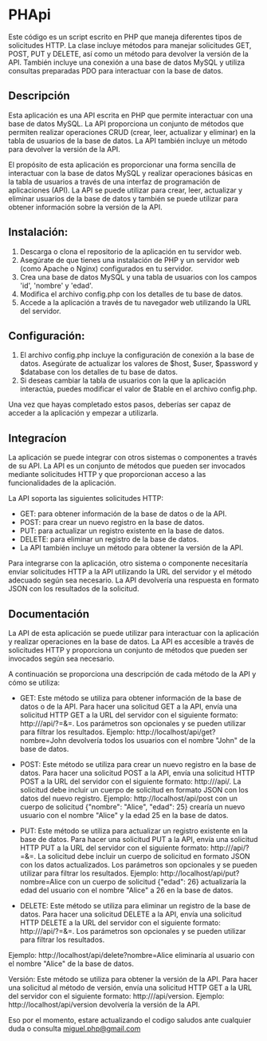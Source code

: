 # PHApi
Este código es un script escrito en PHP que maneja diferentes tipos de solicitudes HTTP. La clase incluye métodos para manejar solicitudes GET, POST, PUT y DELETE, así como un método para devolver la versión de la API. También incluye una conexión a una base de datos MySQL y utiliza consultas preparadas PDO para interactuar con la base de datos.

## Descripción
Esta aplicación es una API escrita en PHP que permite interactuar con una base de datos MySQL. La API proporciona un conjunto de métodos que permiten realizar operaciones CRUD (crear, leer, actualizar y eliminar) en la tabla de usuarios de la base de datos. La API también incluye un método para devolver la versión de la API.

El propósito de esta aplicación es proporcionar una forma sencilla de interactuar con la base de datos MySQL y realizar operaciones básicas en la tabla de usuarios a través de una interfaz de programación de aplicaciones (API). La API se puede utilizar para crear, leer, actualizar y eliminar usuarios de la base de datos y también se puede utilizar para obtener información sobre la versión de la API.

## Instalación:

  1. Descarga o clona el repositorio de la aplicación en tu servidor web.
  2. Asegúrate de que tienes una instalación de PHP y un servidor web (como Apache o Nginx) configurados en tu servidor.
  3. Crea una base de datos MySQL y una tabla de usuarios con los campos 'id', 'nombre' y 'edad'.
  4. Modifica el archivo config.php con los detalles de tu base de datos.
  5. Accede a la aplicación a través de tu navegador web utilizando la URL del servidor.

## Configuración:

  1. El archivo config.php incluye la configuración de conexión a la base de datos. Asegúrate de actualizar los valores de $host, $user, $password y $database con los detalles de tu base de datos.
  2. Si deseas cambiar la tabla de usuarios con la que la aplicación interactúa, puedes modificar el valor de $table en el archivo config.php.

Una vez que hayas completado estos pasos, deberías ser capaz de acceder a la aplicación y empezar a utilizarla.

## Integracíon

La aplicación se puede integrar con otros sistemas o componentes a través de su API. La API es un conjunto de métodos que pueden ser invocados mediante solicitudes HTTP y que proporcionan acceso a las funcionalidades de la aplicación.

La API soporta las siguientes solicitudes HTTP:

  - GET: para obtener información de la base de datos o de la API.
  - POST: para crear un nuevo registro en la base de datos.
  - PUT: para actualizar un registro existente en la base de datos.
  - DELETE: para eliminar un registro de la base de datos.
  - La API también incluye un método para obtener la versión de la API.

Para integrarse con la aplicación, otro sistema o componente necesitaría enviar solicitudes HTTP a la API utilizando la URL del servidor y el método adecuado según sea necesario. La API devolvería una respuesta en formato JSON con los resultados de la solicitud.

## Documentación

La API de esta aplicación se puede utilizar para interactuar con la aplicación y realizar operaciones en la base de datos. La API es accesible a través de solicitudes HTTP y proporciona un conjunto de métodos que pueden ser invocados según sea necesario.

A continuación se proporciona una descripción de cada método de la API y cómo se utiliza:

  - GET: Este método se utiliza para obtener información de la base de datos o de la API. Para hacer una solicitud GET a la API, envía una solicitud HTTP GET a la URL del servidor con el siguiente formato: http://<server>/api/<method>?<parameter1>=<value1>&<parameter2>=<value2>. Los parámetros son opcionales y se pueden utilizar para filtrar los resultados.
Ejemplo: http://localhost/api/get?nombre=John devolvería todos los usuarios con el nombre "John" de la base de datos.

  - POST: Este método se utiliza para crear un nuevo registro en la base de datos. Para hacer una solicitud POST a la API, envía una solicitud HTTP POST a la URL del servidor con el siguiente formato: http://<server>/api/<method>. La solicitud debe incluir un cuerpo de solicitud en formato JSON con los datos del nuevo registro.
Ejemplo: http://localhost/api/post con un cuerpo de solicitud {"nombre": "Alice", "edad": 25} crearía un nuevo usuario con el nombre "Alice" y la edad 25 en la base de datos.

  - PUT: Este método se utiliza para actualizar un registro existente en la base de datos. Para hacer una solicitud PUT a la API, envía una solicitud HTTP PUT a la URL del servidor con el siguiente formato: http://<server>/api/<method>?<parameter1>=<value1>&<parameter2>=<value2>. La solicitud debe incluir un cuerpo de solicitud en formato JSON con los datos actualizados. Los parámetros son opcionales y se pueden utilizar para filtrar los resultados.
Ejemplo: http://localhost/api/put?nombre=Alice con un cuerpo de solicitud {"edad": 26} actualizaría la edad del usuario con el nombre "Alice" a 26 en la base de datos.

  - DELETE: Este método se utiliza para eliminar un registro de la base de datos. Para hacer una solicitud DELETE a la API, envía una solicitud HTTP DELETE a la URL del servidor con el siguiente formato:
http://<server>/api/<method>?<parameter1>=<value1>&<parameter2>=<value2>. Los parámetros son opcionales y se pueden utilizar para filtrar los resultados.

Ejemplo: http://localhost/api/delete?nombre=Alice eliminaría al usuario con el nombre "Alice" de la base de datos.

Versión: Este método se utiliza para obtener la versión de la API. Para hacer una solicitud al método de versión, envía una solicitud HTTP GET a la URL del servidor con el siguiente formato: http://<server>/api/version.
Ejemplo: http://localhost/api/version devolvería la versión de la API.


Eso por el momento, estare actualizando el codigo saludos ante cualquier duda o consulta miguel.php@gmail.com
